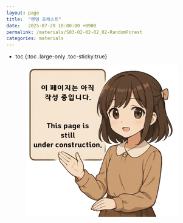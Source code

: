 ```yaml
---
layout: page
title:  "랜덤 포레스트"
date:   2025-07-29 10:00:00 +0900
permalink: /materials/S03-02-02-02_02-RandomForest
categories: materials
---
```

* toc
{:toc .large-only .toc-sticky:true}


<div class="insert-image" style="text-align: center;">
    <img style="width: 400px;" src="/assets/img/PagePreparing.png">
</div>
